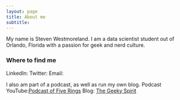 ```yaml
---
layout: page
title: About me
subtitle: 
---
```


My name is Steven Westmoreland. I am a data scientist student out of Orlando, Florida with a passion for geek and nerd culture.


### Where to find me

LinkedIn:
Twitter:
Email:

I also am part of a podcast, as well as run my own blog.
Podcast YouTube:[Podcast of Five Rings](https://www.youtube.com/channel/UCEAFCfJ-jIxeHvF6-6NL9PA/videos)
Blog: [The Geeky Spirit](http://geekyspirit.com)
